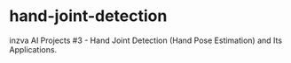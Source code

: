 # hand-joint-detection
inzva AI Projects #3 - Hand Joint Detection (Hand Pose Estimation) and Its Applications.
